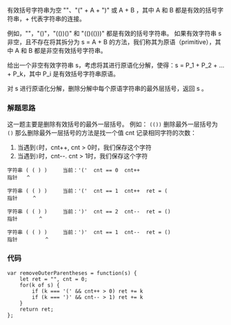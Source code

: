有效括号字符串为空 ""、"(" + A + ")" 或 A + B ，其中 A 和 B 都是有效的括号字符串，+ 代表字符串的连接。

例如，""，"()"，"(())()" 和 "(()(()))" 都是有效的括号字符串。
如果有效字符串 s 非空，且不存在将其拆分为 s = A + B 的方法，我们称其为原语（primitive），其中 A 和 B 都是非空有效括号字符串。

给出一个非空有效字符串 s，考虑将其进行原语化分解，使得：s = P_1 + P_2 + ... + P_k，其中 P_i 是有效括号字符串原语。

对 s 进行原语化分解，删除分解中每个原语字符串的最外层括号，返回 s 。

### 解题思路
这一题主要是删除有效括号的最外一层括号。
例如：
```(())```
删除最外一层括号为
```()```
那么删除最外一层括号的方法是找一个值 cnt 记录相同字符的次数：
1. 当遇到```(```时，cnt++, cnt > 0时，我们保存这个字符
2. 当遇到```)```时，cnt--. cnt > 1时，我们保存这个字符

```
字符串 ( ( ) )     当前：'('  cnt == 0  cnt++
指针   ^

字符串 ( ( ) )     当前：'('  cnt == 1  cnt++  ret = (
指针     ^

字符串 ( ( ) )     当前：')'  cnt == 2  cnt--  ret = ()
指针       ^

字符串 ( ( ) )     当前：')'  cnt == 1  cnt--  ret = ()
指针         ^

```

### 代码
```
var removeOuterParentheses = function(s) {
    let ret = "", cnt = 0;
    for(k of s) {
        if (k === '(' && cnt++ > 0) ret += k
        if (k === ')' && cnt-- > 1) ret += k
    }
    return ret;
};
```
